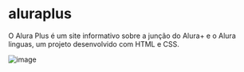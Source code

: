 # aluraplus
  O Alura Plus é um site informativo sobre a junção do Alura+ e o Alura linguas, um projeto desenvolvido com HTML e CSS.

  

  ![image](https://github.com/Anaclsouza/aluraplus/assets/143450782/52167ce8-0a3d-4fa2-8d4e-bd576aafbb79)

  

